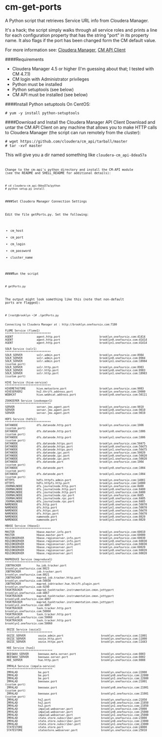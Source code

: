 cm-get-ports
==================

A Python script that retrieves Service URL info from Cloudera Manager.

It's a hack; the script simply walks through all service roles and prints a line for each configuration property that has the string "port" in its property name.  It also flags if the port has been changed form the CM default value.

For more information see: [Cloudera Manager](http://www.cloudera.com/content/cloudera/en/products/cloudera-manager.html), [CM API Client](http://cloudera.github.io/cm_api/)





####Requirements
- Cloudera Manager 4.5 or higher (I'm guessing about that; I tested with CM 4.7.1)
- CM login with Administrator privileges
- Python must be installed
- Python setuptools (see below)
- CM API must be installed (see below)


####Install Python setuptools
On CentOS:

    # yum -y install python-setuptools


####Download and Install the Cloudera Manager API Client
Download and untar the CM API Client on any machine that allows you to make HTTP calls to Cloudera Manager (the script can run remotely from the cluster):

    # wget https://github.com/cloudera/cm_api/tarball/master
    # tar -xvf master

This will give you a dir named something like <code>cloudera-cm_api-8dea57a<code>

Change to the cm-api's python directory and install the CM-API module (see the README and SHELL_README for additional details):

    # cd cloudera-cm_api-8dea57a/python
    # python setup.py install


####Set Cloudera Manager Connection Settings

Edit the file getPorts.py.  Set the following:
- cm_host
- cm_port
- cm_login
- cm_password
- cluster_name


####Run the script

    # getPorts.py

The output might look something like this (note that non-default ports are flagged):

    # [root@brooklyn ~]# ./getPorts.py

    
    Connecting to Cloudera Manager at : http://brooklyn.onefoursix.com:7180

    FLUME Service (flume1)
    *****************************
    AGENT               agent.http.port                         brooklyn.onefoursix.com:41414           
    AGENT               agent.http.port                         brooklyn0.onefoursix.com:41414          
    AGENT               agent.http.port                         brooklyn1.onefoursix.com:41414   
    
    SOLR Service (solr1)
    *****************************
    SOLR_SERVER         solr.admin.port                         brooklyn.onefoursix.com:8984            
    SOLR_SERVER         solr.admin.port                         brooklyn0.onefoursix.com:8984           
    SOLR_SERVER         solr.admin.port                         brooklyn1.onefoursix.com:18984          (custom port)
    SOLR_SERVER         solr.http.port                          brooklyn.onefoursix.com:8983            
    SOLR_SERVER         solr.http.port                          brooklyn0.onefoursix.com:8983           
    SOLR_SERVER         solr.http.port                          brooklyn1.onefoursix.com:18983          (custom port)

    HIVE Service (hive-service)
    *****************************
    HIVEMETASTORE       hive.metastore.port                     brooklyn.onefoursix.com:9083            
    HIVESERVER2         hs2.thrift.address.port                 brooklyn.onefoursix.com:10000           
    WEBHCAT             hive.webhcat.address.port               brooklyn0.onefoursix.com:50111 
     
    ZOOKEEPER Service (zookeeper1)
    *****************************
    SERVER              server.jmx.agent.port                   brooklyn.onefoursix.com:9010            
    SERVER              server.jmx.agent.port                   brooklyn0.onefoursix.com:9010           
    SERVER              server.jmx.agent.port                   brooklyn1.onefoursix.com:9010           

    HDFS Service (hdfs1)
    *****************************
    DATANODE            dfs.datanode.http.port                  brooklyn.onefoursix.com:1006            (custom port)
    DATANODE            dfs.datanode.http.port                  brooklyn0.onefoursix.com:1006           (custom port)
    DATANODE            dfs.datanode.http.port                  brooklyn1.onefoursix.com:1006           (custom port)
    DATANODE            dfs.datanode.https.port                 brooklyn.onefoursix.com:50475           
    DATANODE            dfs.datanode.https.port                 brooklyn0.onefoursix.com:50475          
    DATANODE            dfs.datanode.https.port                 brooklyn1.onefoursix.com:50475          
    DATANODE            dfs.datanode.ipc.port                   brooklyn.onefoursix.com:50020           
    DATANODE            dfs.datanode.ipc.port                   brooklyn0.onefoursix.com:50020          
    DATANODE            dfs.datanode.ipc.port                   brooklyn1.onefoursix.com:50020          
    DATANODE            dfs.datanode.port                       brooklyn.onefoursix.com:1004            (custom port)
    DATANODE            dfs.datanode.port                       brooklyn0.onefoursix.com:1004           (custom port)
    DATANODE            dfs.datanode.port                       brooklyn1.onefoursix.com:1004           (custom port)
    HTTPFS              hdfs.httpfs.admin.port                  brooklyn.onefoursix.com:14001           
    HTTPFS              hdfs.httpfs.http.port                   brooklyn.onefoursix.com:14000           
    JOURNALNODE         dfs.journalnode.http.port               brooklyn.onefoursix.com:8480            
    JOURNALNODE         dfs.journalnode.http.port               brooklyn0.onefoursix.com:8480           
    JOURNALNODE         dfs.journalnode.http.port               brooklyn1.onefoursix.com:8480           
    JOURNALNODE         dfs.journalnode.rpc.port                brooklyn.onefoursix.com:8485            
    JOURNALNODE         dfs.journalnode.rpc.port                brooklyn0.onefoursix.com:8485           
    JOURNALNODE         dfs.journalnode.rpc.port                brooklyn1.onefoursix.com:8485           
    NAMENODE            dfs.http.port                           brooklyn0.onefoursix.com:50070          
    NAMENODE            dfs.http.port                           brooklyn1.onefoursix.com:50070          
    NAMENODE            dfs.https.port                          brooklyn0.onefoursix.com:50470          
    NAMENODE            dfs.https.port                          brooklyn1.onefoursix.com:50470          
    NAMENODE            namenode.port                           brooklyn0.onefoursix.com:8020           
    NAMENODE            namenode.port                           brooklyn1.onefoursix.com:8020           

    HBASE Service (hbase1)
    *****************************
    MASTER              hbase.master.info.port                  brooklyn.onefoursix.com:60010           
    MASTER              hbase.master.port                       brooklyn.onefoursix.com:60000           
    REGIONSERVER        hbase.regionserver.info.port            brooklyn.onefoursix.com:60030           
    REGIONSERVER        hbase.regionserver.info.port            brooklyn0.onefoursix.com:60030          
    REGIONSERVER        hbase.regionserver.info.port            brooklyn1.onefoursix.com:60030          
    REGIONSERVER        hbase.regionserver.port                 brooklyn.onefoursix.com:60020           
    REGIONSERVER        hbase.regionserver.port                 brooklyn0.onefoursix.com:60020          
    REGIONSERVER        hbase.regionserver.port                 brooklyn1.onefoursix.com:60020          

    MAPREDUCE Service (mapreduce1)
    *****************************
    JOBTRACKER          ha.job.tracker.port                                 brooklyn.onefoursix.com:8023            
    JOBTRACKER          job.tracker.port                                    brooklyn.onefoursix.com:8021            
    JOBTRACKER          mapred.job.tracker.http.port                        brooklyn.onefoursix.com:50030           
    JOBTRACKER          mapred.jobtracker.hue.thrift.plugin.port            brooklyn.onefoursix.com:9290            
    TASKTRACKER         mapred.tasktracker.instrumentation.cmon.jettyport   brooklyn.onefoursix.com:4867            
    TASKTRACKER         mapred.tasktracker.instrumentation.cmon.jettyport   brooklyn0.onefoursix.com:4867           
    TASKTRACKER         mapred.tasktracker.instrumentation.cmon.jettyport   brooklyn1.onefoursix.com:4867           
    TASKTRACKER         task.tracker.http.port                              brooklyn.onefoursix.com:50060           
    TASKTRACKER         task.tracker.http.port                              brooklyn0.onefoursix.com:50060          
    TASKTRACKER         task.tracker.http.port                              brooklyn1.onefoursix.com:50060          

     OOZIE Service (oozie1)
     *****************************
     OOZIE_SERVER        oozie.admin.port                        brooklyn.onefoursix.com:11001           
     OOZIE_SERVER        oozie.http.port                         brooklyn.onefoursix.com:11000           
     OOZIE_SERVER        oozie.https.port                        brooklyn.onefoursix.com:11443           

     HUE Service (hue1)
     *****************************
     BEESWAX_SERVER      beeswax.meta.server.port                brooklyn.onefoursix.com:8003            
     BEESWAX_SERVER      beeswax.server.port                     brooklyn.onefoursix.com:8002            
     HUE_SERVER          hue.http.port                           brooklyn.onefoursix.com:8888            

     IMPALA Service (impala-service)
     *****************************
     IMPALAD             be.port                                 brooklyn.onefoursix.com:22000           
     IMPALAD             be.port                                 brooklyn0.onefoursix.com:22000          
     IMPALAD             be.port                                 brooklyn1.onefoursix.com:22000          
     IMPALAD             beeswax.port                            brooklyn.onefoursix.com:21001           (custom port)
     IMPALAD             beeswax.port                            brooklyn0.onefoursix.com:21001          (custom port)
     IMPALAD             beeswax.port                            brooklyn1.onefoursix.com:21001          (custom port)
     IMPALAD             hs2.port                                brooklyn.onefoursix.com:21050           
     IMPALAD             hs2.port                                brooklyn0.onefoursix.com:21050          
     IMPALAD             hs2.port                                brooklyn1.onefoursix.com:21050          
     IMPALAD             impalad.webserver.port                  brooklyn.onefoursix.com:25000           
     IMPALAD             impalad.webserver.port                  brooklyn0.onefoursix.com:25000          
     IMPALAD             impalad.webserver.port                  brooklyn1.onefoursix.com:25000          
     IMPALAD             state.store.subscriber.port             brooklyn.onefoursix.com:23000           
     IMPALAD             state.store.subscriber.port             brooklyn0.onefoursix.com:23000          
     IMPALAD             state.store.subscriber.port             brooklyn1.onefoursix.com:23000          
     STATESTORE          state.store.port                        brooklyn.onefoursix.com:24000           
     STATESTORE          statestore.webserver.port               brooklyn.onefoursix.com:25010           

    
     

